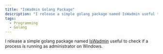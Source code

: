 ```yaml
---
title: "IsWadmin Golang Package"
description: "I release a simple golang package named IsWadmin useful to check if a process is running as administrator on Windows."
tags:
  - Programming
  - Golang
---
```


I release a simple golang package named [IsWadmin](https://github.com/dlion/IsWadmin) useful to check if a process is running as administrator on Windows.
